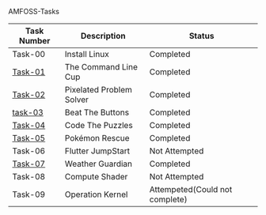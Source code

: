 AMFOSS-Tasks

| Task Number | Description | Status |
|-------------|-------------|--------|
| Task-00 | Install Linux | Completed |
| [Task-01](https://github.com/Sravan-k-177/amfoss-tasks/task-01) | The Command Line Cup | Completed |
|[Task-02](https://github.com/Sravan-k-177/amfoss-tasks/tree/main/task-02) | Pixelated Problem Solver | Completed |
|[task-03](https://github.com/Sravan-k-177/amfoss-tasks/tree/main/task-03) | Beat The Buttons | Completed |
|[Task-04](https://github.com/Sravan-k-177/amfoss-tasks/tree/main/task-04) | Code The Puzzles | Completed |
|[Task-05](https://github.com/Sravan-k-177/amfoss-tasks/tree/main/task-05) | Pokémon Rescue | Completed |
| Task-06 | Flutter JumpStart | Not Attempted |
|[Task-07](https://github.com/Sravan-k-177/amfoss-tasks/tree/main/task-07) | Weather Guardian | Completed |
| Task-08 | Compute Shader | Not Attempted |
| Task-09 | Operation Kernel | Attempeted(Could not complete) |